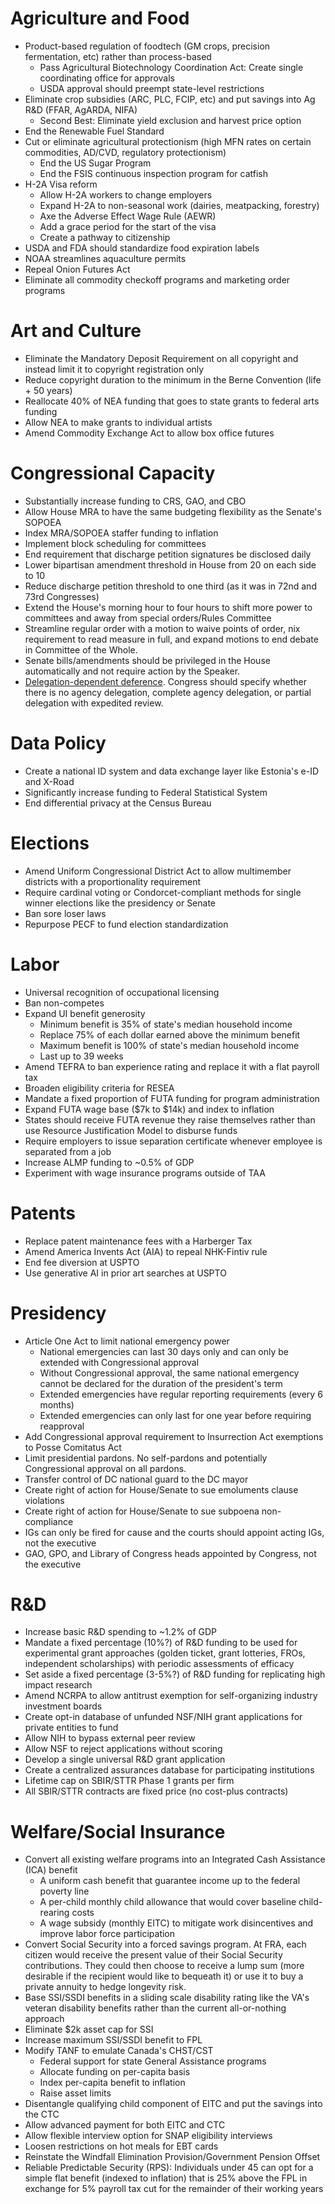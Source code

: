 # Agriculture and Food
- Product-based regulation of foodtech (GM crops, precision fermentation, etc) rather than process-based
    - Pass Agricultural Biotechnology Coordination Act: Create single coordinating office for approvals
    - USDA approval should preempt state-level restrictions
- Eliminate crop subsidies (ARC, PLC, FCIP, etc) and put savings into Ag R&D (FFAR, AgARDA, NIFA)
    - Second Best: Eliminate yield exclusion and harvest price option
- End the Renewable Fuel Standard
- Cut or eliminate agricultural protectionism (high MFN rates on certain commodities, AD/CVD, regulatory protectionism)
    - End the US Sugar Program
    - End the FSIS continuous inspection program for catfish
- H-2A Visa reform
    - Allow H-2A workers to change employers
    - Expand H-2A to non-seasonal work (dairies, meatpacking, forestry)
    - Axe the Adverse Effect Wage Rule (AEWR)
    - Add a grace period for the start of the visa
    - Create a pathway to citizenship
- USDA and FDA should standardize food expiration labels
- NOAA streamlines aquaculture permits
- Repeal Onion Futures Act
- Eliminate all commodity checkoff programs and marketing order programs

# Art and Culture
- Eliminate the Mandatory Deposit Requirement on all copyright and instead limit it to copyright registration only
- Reduce copyright duration to the minimum in the Berne Convention (life + 50 years)
- Reallocate 40% of NEA funding that goes to state grants to federal arts funding
- Allow NEA to make grants to individual artists
- Amend Commodity Exchange Act to allow box office futures

# Congressional Capacity
- Substantially increase funding to CRS, GAO, and CBO
- Allow House MRA to have the same budgeting flexibility as the Senate's SOPOEA
- Index MRA/SOPOEA staffer funding to inflation
- Implement block scheduling for committees
- End requirement that discharge petition signatures be disclosed daily
- Lower bipartisan amendment threshold in House from 20 on each side to 10
- Reduce discharge petition threshold to one third (as it was in 72nd and 73rd Congresses)
- Extend the House's morning hour to four hours to shift more power to committees and away from special orders/Rules Committee
- Streamline regular order with a motion to waive points of order, nix requirement to read measure in full, and expand motions to end debate in Committee of the Whole.
- Senate bills/amendments should be privileged in the House automatically and not require action by the Speaker.
- [Delegation-dependent deference](https://cdn.sanity.io/files/d8lrla4f/staging/2652ef5b84fffb8c284f57e6682ea5760e543db2.pdf). Congress should specify whether there is no agency delegation, complete agency delegation, or partial delegation with expedited review.

# Data Policy
- Create a national ID system and data exchange layer like Estonia's e-ID and X-Road
- Significantly increase funding to Federal Statistical System
- End differential privacy at the Census Bureau

# Elections
- Amend Uniform Congressional District Act to allow multimember districts with a proportionality requirement
- Require cardinal voting or Condorcet-compliant methods for single winner elections like the presidency or Senate
- Ban sore loser laws
- Repurpose PECF to fund election standardization

# Labor
- Universal recognition of occupational licensing
- Ban non-competes
- Expand UI benefit generosity
    - Minimum benefit is 35% of state's median household income
    - Replace 75% of each dollar earned above the minimum benefit
    - Maximum benefit is 100% of state's median household income
    - Last up to 39 weeks
- Amend TEFRA to ban experience rating and replace it with a flat payroll tax
- Broaden eligibility criteria for RESEA
- Mandate a fixed proportion of FUTA funding for program administration
- Expand FUTA wage base ($7k to $14k) and index to inflation
- States should receive FUTA revenue they raise themselves rather than use Resource Justification Model to disburse funds
- Require employers to issue separation certificate whenever employee is separated from a job
- Increase ALMP funding to ~0.5% of GDP
- Experiment with wage insurance programs outside of TAA

# Patents
- Replace patent maintenance fees with a Harberger Tax
- Amend America Invents Act (AIA) to repeal NHK-Fintiv rule
- End fee diversion at USPTO
- Use generative AI in prior art searches at USPTO

# Presidency
- Article One Act to limit national emergency power
    - National emergencies can last 30 days only and can only be extended with Congressional approval
    - Without Congressional approval, the same national emergency cannot be declared for the duration of the president's term
    - Extended emergencies have regular reporting requirements (every 6 months)
    - Extended emergencies can only last for one year before requiring reapproval
- Add Congressional approval requirement to Insurrection Act exemptions to Posse Comitatus Act
- Limit presidential pardons. No self-pardons and potentially Congressional approval on all pardons.
- Transfer control of DC national guard to the DC mayor
- Create right of action for House/Senate to sue emoluments clause violations
- Create right of action for House/Senate to sue subpoena non-compliance
- IGs can only be fired for cause and the courts should appoint acting IGs, not the executive
- GAO, GPO, and Library of Congress heads appointed by Congress, not the executive

# R&D
- Increase basic R&D spending to ~1.2% of GDP
- Mandate a fixed percentage (10%?) of R&D funding to be used for experimental grant approaches (golden ticket, grant lotteries, FROs, independent scholarships) with periodic assessments of efficacy
- Set aside a fixed percentage (3-5%?) of R&D funding for replicating high impact research
- Amend NCRPA to allow antitrust exemption for self-organizing industry investment boards
- Create opt-in database of unfunded NSF/NIH grant applications for private entities to fund
- Allow NIH to bypass external peer review
- Allow NSF to reject applications without scoring
- Develop a single universal R&D grant application
- Create a centralized assurances database for participating institutions
- Lifetime cap on SBIR/STTR Phase 1 grants per firm
- All SBIR/STTR contracts are fixed price (no cost-plus contracts)

# Welfare/Social Insurance
- Convert all existing welfare programs into an Integrated Cash Assistance (ICA) benefit
    - A uniform cash benefit that guarantee income up to the federal poverty line
    - A per-child monthly child allowance that would cover baseline child-rearing costs
    - A wage subsidy (monthly EITC) to mitigate work disincentives and improve labor force participation
- Convert Social Security into a forced savings program. At FRA, each citizen would receive the present value of their Social Security contributions. They could then choose to receive a lump sum (more desirable if the recipient would like to bequeath it) or use it to buy a private annuity to hedge longevity risk.
- Base SSI/SSDI benefits in a sliding scale disability rating like the VA's veteran disability benefits rather than the current all-or-nothing approach
- Eliminate $2k asset cap for SSI
- Increase maximum SSI/SSDI benefit to FPL
- Modify TANF to emulate Canada's CHST/CST
    - Federal support for state General Assistance programs
    - Allocate funding on per-capita basis
    - Index per-capita benefit to inflation
    - Raise asset limits
- Disentangle qualifying child component of EITC and put the savings into the CTC
- Allow advanced payment for both EITC and CTC
- Allow flexible interview option for SNAP eligibility interviews
- Loosen restrictions on hot meals for EBT cards
- Reinstate the Windfall Elimination Provision/Government Pension Offset
- Reliable Predictable Security (RPS): Individuals under 45 can opt for a simple flat benefit (indexed to inflation) that is 25% above the FPL in exchange for 5% payroll tax cut for the remainder of their working years

